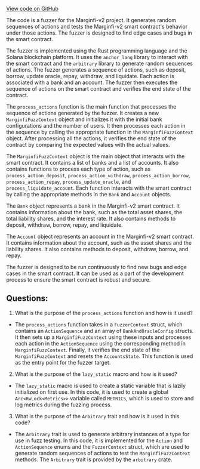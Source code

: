 [View code on GitHub](https://github.com/mrgnlabs/marginfi-v2/fuzz/fuzz_targets/lend.rs)

The code is a fuzzer for the Marginfi-v2 project. It generates random sequences of actions and tests the Marginfi-v2 smart contract's behavior under those actions. The fuzzer is designed to find edge cases and bugs in the smart contract. 

The fuzzer is implemented using the Rust programming language and the Solana blockchain platform. It uses the `anchor_lang` library to interact with the smart contract and the `arbitrary` library to generate random sequences of actions. The fuzzer generates a sequence of actions, such as deposit, borrow, update oracle, repay, withdraw, and liquidate. Each action is associated with a bank and an account. The fuzzer then executes the sequence of actions on the smart contract and verifies the end state of the contract. 

The `process_actions` function is the main function that processes the sequence of actions generated by the fuzzer. It creates a new `MarginfiFuzzContext` object and initializes it with the initial bank configurations and the number of users. It then processes each action in the sequence by calling the appropriate function in the `MarginfiFuzzContext` object. After processing all the actions, it verifies the end state of the contract by comparing the expected values with the actual values. 

The `MarginfiFuzzContext` object is the main object that interacts with the smart contract. It contains a list of banks and a list of accounts. It also contains functions to process each type of action, such as `process_action_deposit`, `process_action_withdraw`, `process_action_borrow`, `process_action_repay`, `process_update_oracle`, and `process_liquidate_account`. Each function interacts with the smart contract by calling the appropriate methods in the `Bank` and `Account` objects. 

The `Bank` object represents a bank in the Marginfi-v2 smart contract. It contains information about the bank, such as the total asset shares, the total liability shares, and the interest rate. It also contains methods to deposit, withdraw, borrow, repay, and liquidate. 

The `Account` object represents an account in the Marginfi-v2 smart contract. It contains information about the account, such as the asset shares and the liability shares. It also contains methods to deposit, withdraw, borrow, and repay. 

The fuzzer is designed to be run continuously to find new bugs and edge cases in the smart contract. It can be used as a part of the development process to ensure the smart contract is robust and secure.
## Questions: 
 1. What is the purpose of the `process_actions` function and how is it used?
- The `process_actions` function takes in a `FuzzerContext` struct, which contains an `ActionSequence` and an array of `BankAndOracleConfig` structs. It then sets up a `MarginfiFuzzContext` using these inputs and processes each action in the `ActionSequence` using the corresponding method in `MarginfiFuzzContext`. Finally, it verifies the end state of the `MarginfiFuzzContext` and resets the `AccountsState`. This function is used as the entry point for the fuzzer target.
2. What is the purpose of the `lazy_static` macro and how is it used?
- The `lazy_static` macro is used to create a static variable that is lazily initialized on first use. In this code, it is used to create a global `Arc<RwLock<Metrics>>` variable called `METRICS`, which is used to store and log metrics during the fuzzing process.
3. What is the purpose of the `Arbitrary` trait and how is it used in this code?
- The `Arbitrary` trait is used to generate arbitrary instances of a type for use in fuzz testing. In this code, it is implemented for the `Action` and `ActionSequence` enums and the `FuzzerContext` struct, which are used to generate random sequences of actions to test the `MarginfiFuzzContext` methods. The `Arbitrary` trait is provided by the `arbitrary` crate.
